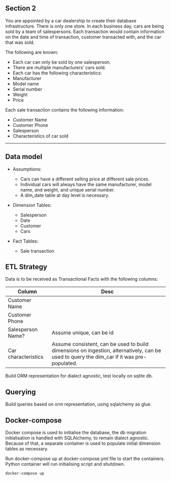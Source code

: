 ## Section 2

You are appointed by a car dealership to create their database infrastructure. There is only one store. In each business day, cars are being sold by a team of salespersons. Each transaction would contain information on the date and time of transaction, customer transacted with, and the car that was sold. 

The following are known:
- Each car can only be sold by one salesperson.
- There are multiple manufacturers’ cars sold.
- Each car has the following characteristics:
- Manufacturer
- Model name
- Serial number
- Weight
- Price

Each sale transaction contains the following information:
- Customer Name
- Customer Phone
- Salesperson
- Characteristics of car sold

---

## Data model

- Assumptions:
    - Cars can have a different selling price at different sale prices.
    - Individual cars will always have the same manufacturer, model name, and weight, and unique serial number.
    - A dim_date table at day level is necessary.

- Dimension Tables:
    - Salesperson
    - Date
    - Customer
    - Cars

- Fact Tables:
    - Sale transaction

## ETL Strategy

Data is to be received as Transactional Facts with the following columns:

| Column | Desc |
|---|---|
| Customer Name ||
| Customer Phone||
| Salesperson Name? | Assume unique, can be id |
| Car characteristics | Assume consistent, can be used to build dimensions on ingestion, alternatively, can be used to query the dim_car if it was pre-populated. |

Build ORM representation for dialect agnostic, test locally on sqlite db.

## Querying

Build queries based on orm representation, using sqlalchemy as glue.

## Docker-compose

Docker compose is used to initialise the database, the db migration initialisation is handled with SQLAlchemy, to remain dialect agnostic. Because of that, a separate container is used to populate initial dimension tables as necessary.

Run docker-compose up at docker-compose.yml file to start the containers. Python container will run initialising script and shutdown. 
```
docker-compose up
```
